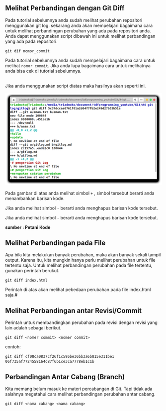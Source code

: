 ## Melihat Perbandingan dengan Git Diff
Pada tutorial sebelumnya anda sudah melihat perubahan repositori menggunakan git log. sekarang anda akan mempelajari bagaimana cara untuk melihat perbandingan perubahan yang ada pada repositori anda. <br>
Anda dapat menggunakan script dibawah ini untuk melihat perbandingan yang ada pada repositori.
```console
git dif nomor_commit
```
Pada tutorial sebelumnya anda sudah mempelajari bagaimana cara untuk melihat `nomor commit`. Jika anda lupa bagaimana cara untuk melihatnya anda bisa cek di tutorial sebelumnya. <br><br>

Jika anda menggunakan script diatas maka hasilnya akan seperti ini.

![Hasil git Diff](1.png)

Pada gambar di atas anda melihat simbol `+` , simbol tersebut berarti anda menambahkan barisan kode. 
<br>

Jika anda melihat simbol `-` berarti anda menghapus barisan kode tersebut.

Jika anda melihat simbol `-` berarti anda menghapus barisan kode tersebut.

<b>sumber : Petani Kode</b><br>

## Melihat Perbandingan pada File
Apa bila kita melakukan banyak perubahan, maka akan banyak sekali tampil output. Karena itu, kita mungkin hanya perlu melihat perubahan untuk file tertentu saja. Untuk melihat perbandingan perubahan pada file tertentu, gunakan perintah berukut.

``` console
git diff index.html
```
Perintah di atas akan melihat pebedaan perubahan pada file index.html saja.#

## Melihat Perbandingan antar Revisi/Commit
Perintah untuk membandingkan perubahan pada revisi dengan revisi yang lain adalah sebagai berikut.

```console 
git diff <nomer commit> <nomer commit>
```
contoh:

```console
git diff cf08ca0837cf26f1c595be36bb3a6b815e311be1 06f735af7724558164c87f6b1ce3ca7778eb1c1b
```

## Perbandingan Antar Cabang (Branch)
Kita memang belum masuk ke materi percabangan di Git. Tapi tidak ada salahnya megetahui cara melihat perbandingan perubahan antar cabang.

```console
git diff <nama cabang> <nama cabang>
```